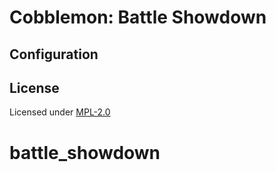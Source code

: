# Cobblemon: Battle Showdown

## Configuration

## License
Licensed under [MPL-2.0](https://mozilla.org/MPL/2.0/)
# battle_showdown
